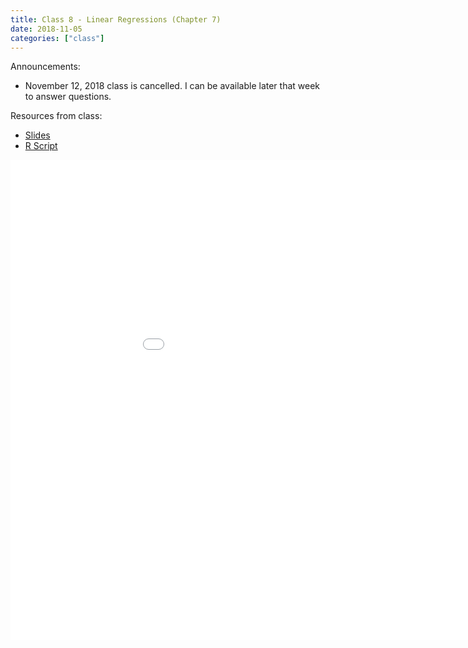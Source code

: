 ```yaml
---
title: Class 8 - Linear Regressions (Chapter 7)
date: 2018-11-05
categories: ["class"]
---
```


Announcements:

* November 12, 2018 class is cancelled. I can be available later that week to answer questions.

Resources from class:

* [Slides](/slides/2018-11-05-Linear_Regression.html)
* [R Script](https://raw.githubusercontent.com/jbryer/CRJ504Fall2018/master/R/2018-11-05.R)

<!--more-->

<iframe src="/slides/2018-11-05-Linear_Regression.html#1" width="1024px" height="768px"  frameborder="0" allowfullscreen>
</iframe>
